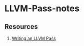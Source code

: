 # LLVM-Pass-notes
## Resources ##

1. [Writing an LLVM Pass](https://llvm.org/docs/WritingAnLLVMPass.html)

